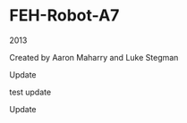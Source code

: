 FEH-Robot-A7
============

2013

Created by Aaron Maharry and Luke Stegman

Update

test update

Update
